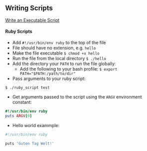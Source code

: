 ## Writing Scripts

[Write an Executable Script](https://www.learnenough.com/text-editor-tutorial#sec-writing_an_executable_script)

#### Ruby Scripts 

* Add `#!/usr/bin/env ruby` to the top of the file
* File should have no extension, e.g. `hello` 
* Make the file executable `$ chmod +x hello`
* Run the file from the local directory `$ ./hello`
* Add the directory your `PATH` to run the file globally:
    * Add the following to your bash profile: `$ export PATH="$PATH:/path/to/dir"`
* Pass arguments to your ruby script:
```t
$ ./ruby_script test
```
* Get arguments passed to the script using the `ARGV` environment constant:
```ruby
#!/usr/bin/env ruby
puts ARGV[0]
```
* Hello world exammple:  

```bash
#!/usr/bin/env ruby

puts 'Guten Tag Welt!'
```